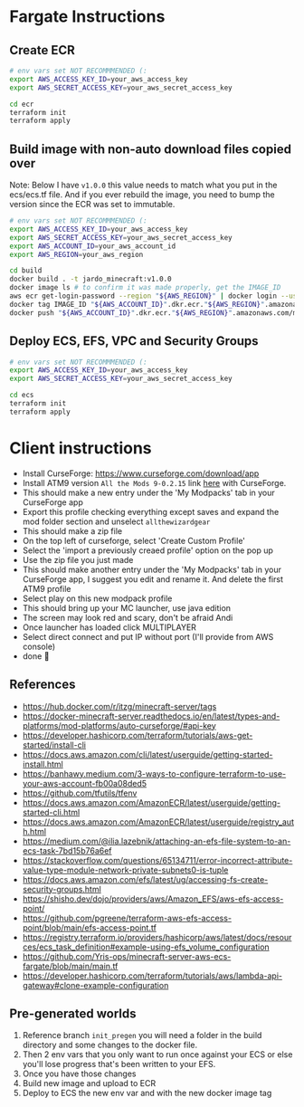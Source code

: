 # Fargate Instructions

## Create ECR
```bash
# env vars set NOT RECOMMMENDED (:
export AWS_ACCESS_KEY_ID=your_aws_access_key
export AWS_SECRET_ACCESS_KEY=your_aws_secret_access_key

cd ecr
terraform init
terraform apply
```

## Build image with non-auto download files copied over

Note: Below I have `v1.0.0` this value needs to match what you put in the ecs/ecs.tf file. And if you ever rebuild the image, you need to bump the version since the ECR was set to immutable. 
```bash
# env vars set NOT RECOMMMENDED (:
export AWS_ACCESS_KEY_ID=your_aws_access_key
export AWS_SECRET_ACCESS_KEY=your_aws_secret_access_key
export AWS_ACCOUNT_ID=your_aws_account_id
export AWS_REGION=your_aws_region

cd build
docker build . -t jardo_minecraft:v1.0.0
docker image ls # to confirm it was made properly, get the IMAGE_ID
aws ecr get-login-password --region "${AWS_REGION}" | docker login --username AWS --password-stdin "${AWS_ACCOUNT_ID}".dkr.ecr."${AWS_REGION}".amazonaws.com
docker tag IMAGE_ID "${AWS_ACCOUNT_ID}".dkr.ecr."${AWS_REGION}".amazonaws.com/minecraft:v1.0.0
docker push "${AWS_ACCOUNT_ID}".dkr.ecr."${AWS_REGION}".amazonaws.com/minecraft:v1.0.0
```

## Deploy ECS, EFS, VPC and Security Groups
```bash
# env vars set NOT RECOMMMENDED (:
export AWS_ACCESS_KEY_ID=your_aws_access_key
export AWS_SECRET_ACCESS_KEY=your_aws_secret_access_key

cd ecs
terraform init
terraform apply
```

# Client instructions
- Install CurseForge: https://www.curseforge.com/download/app
- Install ATM9 version `All the Mods 9-0.2.15` link [here](https://www.curseforge.com/minecraft/modpacks/all-the-mods-9/files?page=1&pageSize=20) with CurseForge.
- This should make a new entry under the 'My Modpacks' tab in your CurseForge app
- Export this profile checking everything except saves and expand the mod folder section and unselect `allthewizardgear`
- This should make a zip file
- On the top left of curseforge, select 'Create Custom Profile'
- Select the 'import a previously creaed profile' option on the pop up
- Use the zip file you just made
- This should make another entry under the 'My Modpacks' tab in your CurseForge app, I suggest you edit and rename it. And delete the first ATM9 profile
- Select play on this new modpack profile
- This should bring up your MC launcher, use java edition
- The screen may look red and scary, don't be afraid Andi
- Once launcher has loaded click MULTIPLAYER
- Select direct connect and put IP without port (I'll provide from AWS console)
- done :tada:

## References
- https://hub.docker.com/r/itzg/minecraft-server/tags
- https://docker-minecraft-server.readthedocs.io/en/latest/types-and-platforms/mod-platforms/auto-curseforge/#api-key
- https://developer.hashicorp.com/terraform/tutorials/aws-get-started/install-cli
- https://docs.aws.amazon.com/cli/latest/userguide/getting-started-install.html 
- https://banhawy.medium.com/3-ways-to-configure-terraform-to-use-your-aws-account-fb00a08ded5
- https://github.com/tfutils/tfenv
- https://docs.aws.amazon.com/AmazonECR/latest/userguide/getting-started-cli.html
- https://docs.aws.amazon.com/AmazonECR/latest/userguide/registry_auth.html
- https://medium.com/@ilia.lazebnik/attaching-an-efs-file-system-to-an-ecs-task-7bd15b76a6ef
- https://stackoverflow.com/questions/65134711/error-incorrect-attribute-value-type-module-network-private-subnets0-is-tuple
- https://docs.aws.amazon.com/efs/latest/ug/accessing-fs-create-security-groups.html
- https://shisho.dev/dojo/providers/aws/Amazon_EFS/aws-efs-access-point/
- https://github.com/pgreene/terraform-aws-efs-access-point/blob/main/efs-access-point.tf
- https://registry.terraform.io/providers/hashicorp/aws/latest/docs/resources/ecs_task_definition#example-using-efs_volume_configuration
- https://github.com/Yris-ops/minecraft-server-aws-ecs-fargate/blob/main/main.tf
- https://developer.hashicorp.com/terraform/tutorials/aws/lambda-api-gateway#clone-example-configuration

## Pre-generated worlds
1. Reference branch `init_pregen` you will need a folder in the build directory and some changes to the docker file. 
2. Then 2 env vars that you only want to run once against your ECS or else you'll lose progress that's been written to your EFS.
3. Once you have those changes
4. Build new image and upload to ECR
5. Deploy to ECS the new env var and with the new docker image tag